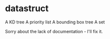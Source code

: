 # datastruct

A KD tree
A priority list
A bounding box tree
A set

Sorry about the lack of documentation - I'll fix it.
